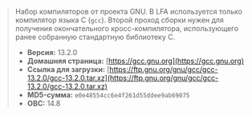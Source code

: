 > Набор компиляторов от проекта GNU. В LFA используется только компилятор языка С (`gcc`). Второй проход сборки нужен для получения окончательного кросс-компилятора, использующего ранее собранную стандартную библиотеку С.
> - **Версия:** 13.2.0
> - **Домашняя страница:** [https://gcc.gnu.org](https://gcc.gnu.org)
> - **Ссылка для загрузки:** [https://ftp.gnu.org/gnu/gcc/gcc-13.2.0/gcc-13.2.0.tar.xz](https://ftp.gnu.org/gnu/gcc/gcc-13.2.0/gcc-13.2.0.tar.xz)
> - **MD5-сумма:** `e0e48554cc6e4f261d55ddee9ab69075`
> - **ОВС:** 14.8
